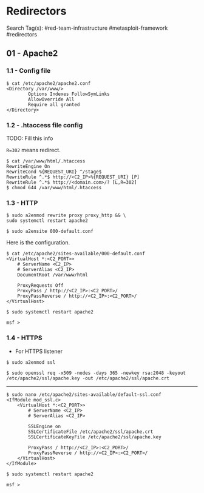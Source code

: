 # Redirectors

Search Tag(s): #red-team-infrastructure #metasploit-framework #redirectors

## 01 - Apache2

### 1.1 - Config file

```
$ cat /etc/apache2/apache2.conf
<Directory /var/www/>
		Options Indexes FollowSymLinks
		AllowOverride All
		Require all granted
</Directory>
```

### 1.2 - .htaccess file config

TODO: Fill this info

`R=302` means redirect.

```
$ cat /var/www/html/.htaccess
RewriteEngine On
RewriteCond %{REQUEST_URI} ^/stage$
RewriteRule ^.*$ http://<C2_IP>%{REQUEST_URI} [P]
RewriteRule ^.*$ http://<domain.com>/? [L,R=302]
$ chmod 644 /var/www/html/.htaccess
```

### 1.3 - HTTP

```
$ sudo a2enmod rewrite proxy proxy_http && \
sudo systemctl restart apache2
```

`$ sudo a2ensite 000-default.conf`

Here is the configuration.

```
$ cat /etc/apache2/sites-available/000-default.conf
<VirtualHost *:<C2_PORT>>
	# ServerName <C2_IP>
	# ServerAlias <C2_IP>
	DocumentRoot /var/www/html

	ProxyRequests Off
	ProxyPass / http://<C2_IP>:<C2_PORT>/
	ProxyPassReverse / http://<C2_IP>:<C2_PORT>/
</VirtualHost>
```

`$ sudo systemctl restart apache2`

```
msf >
```

### 1.4 - HTTPS

- For HTTPS listener

`$ sudo a2enmod ssl`

`$ sudo openssl req -x509 -nodes -days 365 -newkey rsa:2048 -keyout /etc/apache2/ssl/apache.key -out /etc/apache2/ssl/apache.crt`

---

```
$ sudo nano /etc/apache2/sites-available/default-ssl.conf
<IfModule mod_ssl.c>
    <VirtualHost *:<C2_PORT>>
        # ServerName <C2_IP>
        # ServerAlias <C2_IP>

        SSLEngine on
        SSLCertificateFile /etc/apache2/ssl/apache.crt
        SSLCertificateKeyFile /etc/apache2/ssl/apache.key

        ProxyPass / http://<C2_IP>:<C2_PORT>/
        ProxyPassReverse / http://<C2_IP>:<C2_PORT>/
    </VirtualHost>
</IfModule>
```

`$ sudo systemctl restart apache2`

```
msf >
```